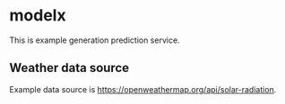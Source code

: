 # modelx

This is example generation prediction service.

## Weather data source

Example data source is https://openweathermap.org/api/solar-radiation.
